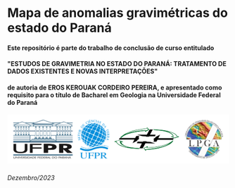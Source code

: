 # Mapa de anomalias gravimétricas do estado do Paraná
#### Este repositório é parte do trabalho de conclusão de curso entitulado 
#### "ESTUDOS DE GRAVIMETRIA NO ESTADO DO PARANÁ: TRATAMENTO DE DADOS EXISTENTES E NOVAS INTERPRETAÇÕES"
#### de autoria de EROS KEROUAK CORDEIRO PEREIRA, e apresentado como requisito para o título de Bacharel em Geologia na Universidade Federal do Paraná
![](https://github.com/ErosKerouak/gravPR/blob/main/logos.png)
###### Dezembro/2023
